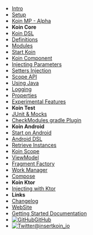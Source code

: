 - [Intro](./introduction.md)
- [Setup](./setup/index.md)
- [Koin MP - Alpha](./setup/koin_mp.md)
- **Koin Core**
- [Koin DSL](./koin-core/dsl.md)
- [Definitions](./koin-core/definitions.md)
- [Modules](./koin-core/modules.md)
- [Start Koin](./koin-core/start-koin.md)
- [Koin Component](./koin-core/koin-component.md)
- [Injecting Parameters](./koin-core/injection-parameters.md)
- [Setters Injection](./koin-core/setters.md)
- [Scope API](./koin-core/scopes.md)
- [Using Java](./koin-core/java.md)
- [Logging](./koin-core/logging.md)
- [Properties](./koin-core/properties.md)
- [Experimental Features](./koin-core/experimental.md)
- **Koin Test**
- [JUnit & Mocks](./koin-test/testing.md)
- [CheckModules gradle Plugin](./koin-test/checkmodules_plugin.md)
- **Koin Android**
- [Start on Android](./koin-android/start.md)
- [Android DSL](./koin-android/dsl.md)
- [Retrieve Instances](./koin-android/get-instances.md)
- [Koin Scope](./koin-android/scope.md)
- [ViewModel](./koin-android/viewmodel.md)
- [Fragment Factory](./koin-android/fragment-factory.md)
- [Work Manager](./koin-android/workmanager.md)
- [Compose](./koin-android/compose.md)
- **Koin Ktor**
- [Injecting with Ktor](./koin-ktor/ktor.md)
- **Links**
- [Changelog](https://github.com/InsertKoinIO/koin/blob/master/CHANGELOG.md)
- [WebSite](https://insert-koin.io/)
- [Getting Started Documentation](https://start.insert-koin.io/)
- [![GitHub](https://icongr.am/simple/github.svg?color=808080&size=16)GitHub](https://github.com/InsertKoinIO/koin)
- [![Twitter](https://icongr.am/simple/twitter.svg?colored&size=16)@insertkoin_io](http://twitter.com/insertkoin_io)
